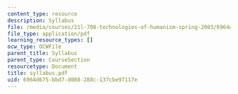 ```yaml
---
content_type: resource
description: Syllabus
file: /media/courses/21l-708-technologies-of-humanism-spring-2003/6964d675bbd7d088288c137cbe97117e_syllabus.pdf
file_type: application/pdf
learning_resource_types: []
ocw_type: OCWFile
parent_title: Syllabus
parent_type: CourseSection
resourcetype: Document
title: syllabus.pdf
uid: 6964d675-bbd7-d088-288c-137cbe97117e
---
```

